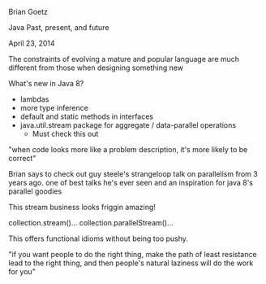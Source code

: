 Brian Goetz

Java Past, present, and future

April 23, 2014

The constraints of evolving a mature and popular language are much different from those when designing something new


What's new in Java 8?

- lambdas
- more type inference
- default and static methods in interfaces
- java.util.stream package for aggregate / data-parallel operations
  - Must check this out

"when code looks more like a problem description, it's more likely to be correct"

Brian says to check out guy steele's strangeloop talk on parallelism from 3 years ago. one of best talks he's ever seen and an inspiration for java 8's parallel goodies

This stream business looks friggin amazing!

collection.stream()...
collection.parallelStream()...

This offers functional idioms without being too pushy.

"if you want people to do the right thing, make the path of least resistance lead to the right thing, and then people's natural laziness will do the work for you"
